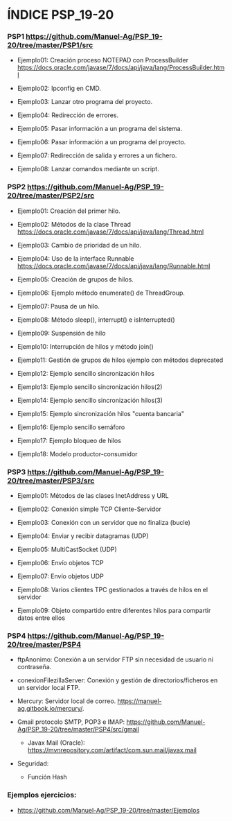 # ÍNDICE PSP_19-20

### PSP1   <https://github.com/Manuel-Ag/PSP_19-20/tree/master/PSP1/src>


* Ejemplo01: Creación proceso NOTEPAD con ProcessBuilder <https://docs.oracle.com/javase/7/docs/api/java/lang/ProcessBuilder.html>

* Ejemplo02: Ipconfig en CMD.

* Ejemplo03: Lanzar otro programa del proyecto.

* Ejemplo04: Redirección de errores.

* Ejemplo05: Pasar información a un programa del sistema.

* Ejemplo06: Pasar información a un programa del proyecto.

* Ejemplo07: Redirección de salida y errores a un fichero.

* Ejemplo08: Lanzar comandos mediante un script.


### PSP2   <https://github.com/Manuel-Ag/PSP_19-20/tree/master/PSP2/src>


* Ejemplo01: Creación del primer hilo.

* Ejemplo02: Métodos de la clase Thread <https://docs.oracle.com/javase/7/docs/api/java/lang/Thread.html>

* Ejemplo03: Cambio de prioridad de un hilo.

* Ejemplo04: Uso de la interface Runnable <https://docs.oracle.com/javase/7/docs/api/java/lang/Runnable.html>

* Ejemplo05: Creación de grupos de hilos.

* Ejemplo06: Ejemplo método enumerate() de ThreadGroup.

* Ejemplo07: Pausa de un hilo.

* Ejemplo08: Método sleep(), interrupt() e isInterrupted()

* Ejemplo09: Suspensión de hilo

* Ejemplo10: Interrupción de hilos y método join()

* Ejemplo11: Gestión de grupos de hilos ejemplo con métodos deprecated

* Ejemplo12: Ejemplo sencillo sincronización hilos

* Ejemplo13: Ejemplo sencillo sincronización hilos(2)

* Ejemplo14: Ejemplo sencillo sincronización hilos(3)

* Ejemplo15: Ejemplo sincronización hilos "cuenta bancaria"

* Ejemplo16: Ejemplo sencillo semáforo

* Ejemplo17: Ejemplo bloqueo de hilos

* Ejemplo18: Modelo productor-consumidor


### PSP3   <https://github.com/Manuel-Ag/PSP_19-20/tree/master/PSP3/src>


* Ejemplo01: Métodos de las clases InetAddress y URL

* Ejemplo02: Conexión simple TCP Cliente-Servidor

* Ejemplo03: Conexión con un servidor que no finaliza (bucle)

* Ejemplo04: Enviar y recibir datagramas (UDP)

* Ejemplo05: MultiCastSocket (UDP)

* Ejemplo06: Envío objetos TCP

* Ejemplo07: Envío objetos UDP

* Ejemplo08: Varios clientes TPC gestionados a través de hilos en el servidor

* Ejemplo09: Objeto compartido entre diferentes hilos para compartir datos entre ellos


### PSP4   <https://github.com/Manuel-Ag/PSP_19-20/tree/master/PSP4>

* ftpAnonimo: Conexión a un servidor FTP sin necesidad de usuario ni contraseña.

* conexionFilezillaServer: Conexión y gestión de directorios/ficheros en un servidor local FTP.

* Mercury: Servidor local de correo. <https://manuel-ag.gitbook.io/mercury/>.

* Gmail protocolo SMTP, POP3 e IMAP: <https://github.com/Manuel-Ag/PSP_19-20/tree/master/PSP4/src/gmail>
    * Javax Mail (Oracle): <https://mvnrepository.com/artifact/com.sun.mail/javax.mail>
    
* Seguridad:
   * Función Hash

### Ejemplos ejercicios: 
* <https://github.com/Manuel-Ag/PSP_19-20/tree/master/Ejemplos>

